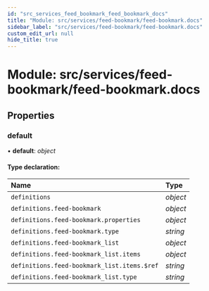 ```yaml
---
id: "src_services_feed_bookmark_feed_bookmark_docs"
title: "Module: src/services/feed-bookmark/feed-bookmark.docs"
sidebar_label: "src/services/feed-bookmark/feed-bookmark.docs"
custom_edit_url: null
hide_title: true
---
```


# Module: src/services/feed-bookmark/feed-bookmark.docs

## Properties

### default

• **default**: *object*

#### Type declaration:

Name | Type |
:------ | :------ |
`definitions` | *object* |
`definitions.feed-bookmark` | *object* |
`definitions.feed-bookmark.properties` | *object* |
`definitions.feed-bookmark.type` | *string* |
`definitions.feed-bookmark_list` | *object* |
`definitions.feed-bookmark_list.items` | *object* |
`definitions.feed-bookmark_list.items.$ref` | *string* |
`definitions.feed-bookmark_list.type` | *string* |
